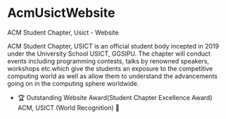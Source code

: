 # AcmUsictWebsite

ACM Student Chapter, Usict - Website

ACM Student Chapter, USICT is an official student body incepted in 2019 under the University School USICT, GGSIPU. The chapter will conduct events including programming contests, talks by renowned speakers, workshops etc.which give the students an exposure to the competitive computing world as well as allow them to understand the advancements going on in the computing sphere worldwide.

* 🏆 Outstanding Website Award(Student Chapter Excellence Award) ACM, USICT (World Recognition) 🥇
